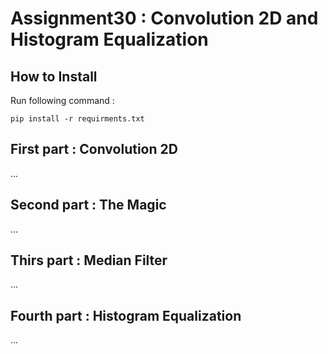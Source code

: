 # Assignment30 : Convolution 2D and Histogram Equalization

## How to Install
Run following command :
```
pip install -r requirments.txt
```

## First part : Convolution 2D

...

## Second part : The Magic

...

## Thirs part : Median Filter

...

## Fourth part : Histogram Equalization

...

